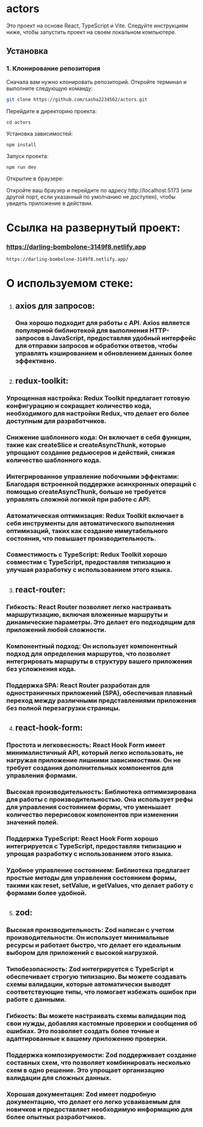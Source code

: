 # actors

Это проект на основе React, TypeScript и Vite. Следуйте инструкциям ниже, чтобы запустить проект на своем локальном компьютере.

## Установка

### 1. Клонирование репозитория

Сначала вам нужно клонировать репозиторий. Откройте терминал и выполните следующую команду:

```bash
git clone https://github.com/sasha2234562/actors.git
```


Перейдите в директорию проекта:

```
cd actors
```

Установка зависимостей:

```
npm install
```

Запуск проекта:

```
npm run dev
```

Открытие в браузере:

Откройте ваш браузер и перейдите по адресу http://localhost:5173 (или другой порт, если указанный по умолчанию не доступен), чтобы увидеть приложение в действии.

# Ссылка на развернутый проект:
### https://darling-bombolone-3149f8.netlify.app

```
https://darling-bombolone-3149f8.netlify.app/
```

# О используемом стеке:

1. ## axios для запросов:
   ### Она хорошо подходит для работы с API. Axios является популярной библиотекой для выполнения HTTP-запросов в JavaScript, предоставляя удобный интерфейс для отправки запросов и обработки ответов, чтобы управлять кэшированием и обновлением данных более эффективно.

2. ## redux-toolkit:
  ### Упрощенная настройка: Redux Toolkit предлагает готовую конфигурацию и сокращает количество кода, необходимого для настройки Redux, что делает его более доступным для разработчиков.
  ### Снижение шаблонного кода: Он включает в себя функции, такие как createSlice и createAsyncThunk, которые упрощают создание редьюсеров и действий, снижая количество шаблонного кода.
  ### Интегрированное управление побочными эффектами: Благодаря встроенной поддержке асинхронных операций с помощью createAsyncThunk, больше не требуется управлять сложной логикой при работе с API.
  ### Автоматическая оптимизация: Redux Toolkit включает в себя инструменты для автоматического выполнения оптимизаций, таких как создание иммутабельного состояния, что повышает производительность.
  ### Совместимость с TypeScript: Redux Toolkit хорошо совместим с TypeScript, предоставляя типизацию и улучшая разработку с использованием этого языка.

3. ## react-router:
  ### Гибкость: React Router позволяет легко настраивать маршрутизацию, включая вложенные маршруты и динамические параметры. Это делает его подходящим для приложений любой сложности.
  ### Компонентный подход: Он использует компонентный подход для определения маршрутов, что позволяет интегрировать маршруты в структуру вашего приложения без усложнения кода.
  ### Поддержка SPA: React Router разработан для одностраничных приложений (SPA), обеспечивая плавный переход между различными представлениями приложения без полной перезагрузки страницы.

4. ## react-hook-form:
  ### Простота и легковесность: React Hook Form имеет минималистичный API, который легко использовать, не нагружая приложение лишними зависимостями. Он не требует создания дополнительных компонентов для управления формами.
  ### Высокая производительность: Библиотека оптимизирована для работы с производительностью. Она использует рефы для управления состоянием формы, что уменьшает количество перерисовок компонентов при изменении значений полей.
  ### Поддержка TypeScript: React Hook Form хорошо интегрируется с TypeScript, предоставляя типизацию и упрощая разработку с использованием этого языка.
  ### Удобное управление состоянием: Библиотека предлагает простые методы для управления состоянием формы, такими как reset, setValue, и getValues, что делает работу с формами более удобной.

5. ## zod:
  ### Высокая производительность: Zod написан с учетом производительности. Он использует минимальные ресурсы и работает быстро, что делает его идеальным выбором для приложений с высокой нагрузкой.
  ### Типобезопасность: Zod интегрируется с TypeScript и обеспечивает строгую типизацию. Вы можете создавать схемы валидации, которые автоматически выводят соответствующие типы, что помогает избежать ошибок при работе с данными.
  ### Гибкость: Вы можете настраивать схемы валидации под свои нужды, добавляя кастомные проверки и сообщения об ошибках. Это позволяет создать более точные и адаптированные к вашему приложению проверки.
  ### Поддержка композируемости: Zod поддерживает создание составных схем, что позволяет комбинировать несколько схем в одно решение. Это упрощает организацию валидации для сложных данных.
  ### Хорошая документация: Zod имеет подробную документацию, что делает его легко усваиваемым для новичков и предоставляет необходимую информацию для более опытных разработчиков.
